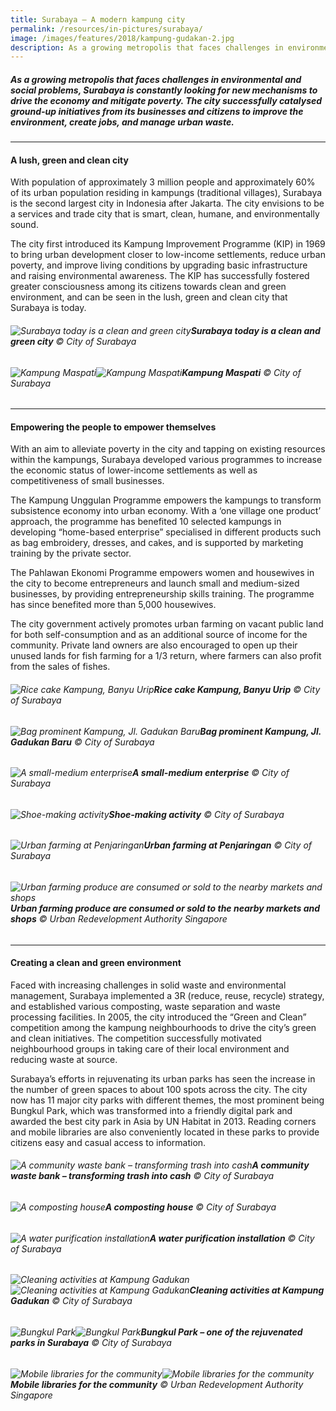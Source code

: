 ```yaml
---
title: Surabaya — A modern kampung city
permalink: /resources/in-pictures/surabaya/
image: /images/features/2018/kampung-gudakan-2.jpg
description: As a growing metropolis that faces challenges in environmental and social problems, Surabaya is constantly looking for new mechanisms to drive the economy and mitigate poverty. The city successfully catalysed ground-up initiatives from its businesses and citizens to improve the environment, create jobs, and manage urban waste.
---
```


##### As a growing metropolis that faces challenges in environmental and social problems, Surabaya is constantly looking for new mechanisms to drive the economy and mitigate poverty. The city successfully catalysed ground-up initiatives from its businesses and citizens to improve the environment, create jobs, and manage urban waste.

---

#### **A lush, green and clean city**

With population of approximately 3 million people and approximately 60% of its urban population residing in kampungs (traditional villages), Surabaya is the second largest city in Indonesia after Jakarta. The city envisions to be a services and trade city that is smart, clean, humane, and environmentally sound. 

The city first introduced its Kampung Improvement Programme (KIP) in 1969 to bring urban development closer to low-income settlements, reduce urban poverty, and improve living conditions by upgrading basic infrastructure and raising environmental awareness. The KIP has successfully fostered greater consciousness among its citizens towards clean and green environment, and can be seen in the lush, green and clean city that Surabaya is today. 

###### ![Surabaya today is a clean and green city](/images/features/2018/surabaya-today.jpg/)**Surabaya today is a clean and green city** © City of Surabaya

###### ![Kampung Maspati](/images/features/2018/kampung-maspati-1.jpg/)![Kampung Maspati](/images/features/2018/kumpung-maspati-2.jpg/)**Kampung Maspati** © City of Surabaya

---

#### **Empowering the people to empower themselves** 

With an aim to alleviate poverty in the city and tapping on existing resources within the kampungs, Surabaya developed various programmes to increase the economic status of lower-income settlements as well as competitiveness of small businesses. 

The Kampung Unggulan Programme empowers the kampungs to transform subsistence economy into urban economy. With a ‘one village one product’ approach, the programme has benefited 10 selected kampungs in developing “home-based enterprise” specialised in different products such as bag embroidery, dresses, and cakes, and is supported by marketing training by the private sector. 

The Pahlawan Ekonomi Programme empowers women and housewives in the city to become entrepreneurs and launch small and medium-sized businesses, by providing entrepreneurship skills training. The programme has since benefited more than 5,000 housewives. 

The city government actively promotes urban farming on vacant public land for both self-consumption and as an additional source of income for the community. Private land owners are also encouraged to open up their unused lands for fish farming for a 1/3 return, where farmers can also profit from the sales of fishes. 

###### ![Rice cake Kampung, Banyu Urip](/images/features/2018/banyu-urip.jpg/)**Rice cake Kampung, Banyu Urip** © City of Surabaya

###### ![Bag prominent Kampung, Jl. Gadukan Baru](/images/features/2018/bag-prominent-kampung.jpg/)**Bag prominent Kampung, Jl. Gadukan Baru** © City of Surabaya

###### ![A small-medium enterprise](/images/features/2018/surabaya-sme.jpg/)**A small-medium enterprise** © City of Surabaya

###### ![Shoe-making activity](/images/features/2018/surabaya-shoe-making.jpg/)**Shoe-making activity** © City of Surabaya

###### ![Urban farming at Penjaringan](/images/features/2018/penjaringan.jpg/)**Urban farming at Penjaringan** © City of Surabaya

###### ![Urban farming produce are consumed or sold to the nearby markets and shops](/images/features/2018/surabaya-urban-farming.jpg/)**Urban farming produce are consumed or sold to the nearby markets and shops** © Urban Redevelopment Authority Singapore

---

#### **Creating a clean and green environment**

Faced with increasing challenges in solid waste and environmental management, Surabaya implemented a 3R (reduce, reuse, recycle) strategy, and established various composting, waste separation and waste processing facilities. In 2005, the city introduced the “Green and Clean” competition among the kampung neighbourhoods to drive the city’s green and clean initiatives. The competition successfully motivated neighbourhood groups in taking care of their local environment and reducing waste at source. 

Surabaya’s efforts in rejuvenating its urban parks has seen the increase in the number of green spaces to about 100 spots across the city. The city now has 11 major city parks with different themes, the most prominent being Bungkul Park, which was transformed into a friendly digital park and awarded the best city park in Asia by UN Habitat in 2013. Reading corners and mobile libraries are also conveniently located in these parks to provide citizens easy and casual access to information. 

###### ![A community waste bank – transforming trash into cash](/images/features/2018/surabaya-waste-bank.jpg/)**A community waste bank – transforming trash into cash** © City of Surabaya

###### ![A composting house](/images/features/2018/surabaya-composting.jpg/)**A composting house** © City of Surabaya

###### ![A water purification installation](/images/features/2018/surabaya-water-purification.jpg/)**A water purification installation** © City of Surabaya

###### ![Cleaning activities at Kampung Gadukan](/images/features/2018/kampung-gudakan-1.jpg/)![Cleaning activities at Kampung Gadukan](/images/features/2018/kampung-gudakan-2.jpg/)**Cleaning activities at Kampung Gadukan** © City of Surabaya

###### ![Bungkul Park](/images/features/2018/bungkul-park-1.jpg/)![Bungkul Park](/images/features/2018/bungkul-park-2.jpg/)**Bungkul Park – one of the rejuvenated parks in Surabaya** © City of Surabaya

###### ![Mobile libraries for the community](/images/features/2018/surabaya-mobile-library-1.jpg/)![Mobile libraries for the community](/images/features/2018/surabaya-mobile-library-2.jpg/)**Mobile libraries for the community** © Urban Redevelopment Authority Singapore
